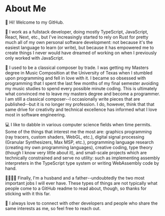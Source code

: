 # About Me

👋 Hi! Welcome to my GitHub.

🦀 I work as a fullstack developer, doing mostly TypeScript, JavaScript, React, Next, etc., but I've increasingly started to rely on Rust for pretty much all of my own personal software development: not because it's the easiest language to learn (or write), but because it has empowered me to create things I never would have dreamed of working on when I previously only worked with JavaScript.

🎵 I used to be a classical composer by trade. I was getting my Masters degree in Music Composition at the University of Texas when I stumbled upon programming and fell in love with it. I became so obsessed with programming that I spent the last few months of my final semester avoiding my music studies to spend every possible minute coding. This is ultimately what convinced me to leave my masters degree and become a programmer. I am still a classical composer--I occasionally write pieces that are published--but it is no longer my profession. I do, however, think that that same drive for creativity and technical excellence has informed what I love most in software engineering.

💻 I like to dabble in various computer science fields when time permits. Some of the things that interest me the most are: graphics programming (ray tracers, custom shaders, WebGL, etc.), digital signal processing (Granular Synthesizers, Max MSP, etc.), programming language research (creating my own programming languages), creative coding, type theory (though I know very little about it), and small-scale projects which are technically constrained and serve no utility: such as implementing assembly interpreters in the TypeScript type system or writing WebAssembly code by hand.

👨‍👩‍👧‍👦 Finally, I'm a husband and a father--undoubtedly the two most important jobs I will ever have. These types of things are not typically what people come to a GitHub readme to read about, though, so thanks for sticking with it this far.

💬 I always love to connect with other developers and people who share the same interests as me, so feel free to reach out.
